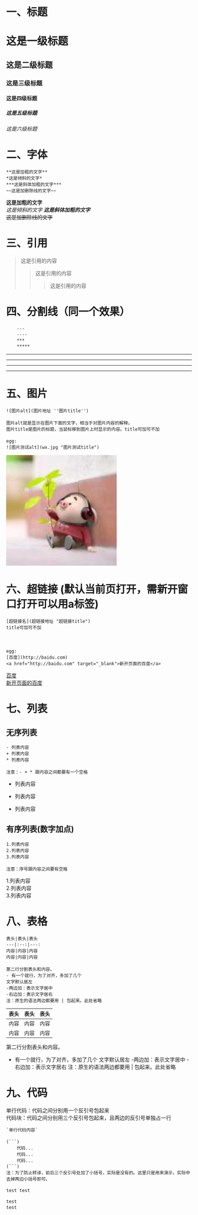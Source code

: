 # 一、标题

# 这是一级标题
## 这是二级标题
### 这是三级标题
#### 这是四级标题
##### 这是五级标题
###### 这是六级标题

# 二、字体

``` 
**这是加粗的文字**  
*这是倾斜的文字*
***这是斜体加粗的文字***  
~~这是加删除线的文字~~
```

**这是加粗的文字**  
*这是倾斜的文字*
***这是斜体加粗的文字***  
~~这是加删除线的文字~~

# 三、引用
>这是引用的内容
>>这是引用的内容
>>>这是引用的内容

# 四、分割线（同一个效果）

```
    ---
    ----
    ***
    *****
```

---
----
***
*****

# 五、图片

```
![图片alt](图片地址 ''图片title'')

图片alt就是显示在图片下面的文字，相当于对图片内容的解释。
图片title是图片的标题，当鼠标移到图片上时显示的内容。title可加可不加

egg: 
![图片测试alt](wx.jpg "图片测试title")
```

![图片测试alt](wx.jpg "图片测试title")

# 六、超链接 (默认当前页打开，需新开窗口打开可以用a标签)

```
[超链接名](超链接地址 "超链接title")
title可加可不加



egg: 
[百度](http://baidu.com)
<a href="http://baidu.com" target="_blank">新开页面的百度</a>
```
[百度](http://baidu.com)  
<a href="http://baidu.com" target="_blank">新开页面的百度</a>

# 七、列表
## 无序列表
```
- 列表内容
+ 列表内容
* 列表内容

注意：- + * 跟内容之间都要有一个空格
```

- 列表内容   
+ 列表内容
* 列表内容

## 有序列表(数字加点)
```
1.列表内容
2.列表内容
3.列表内容

注意：序号跟内容之间要有空格
```

1.列表内容   
2.列表内容  
3.列表内容

# 八、表格
```
表头|表头|表头
---|:--:|---:
内容|内容|内容
内容|内容|内容

第二行分割表头和内容。
- 有一个就行，为了对齐，多加了几个
文字默认居左
-两边加：表示文字居中
-右边加：表示文字居右
注：原生的语法两边都要用 | 包起来。此处省略
```

表头|表头|表头
---|:--:|---:
内容|内容|内容
内容|内容|内容

第二行分割表头和内容。
- 有一个就行，为了对齐，多加了几个
文字默认居左
-两边加：表示文字居中
-右边加：表示文字居右
注：原生的语法两边都要用 | 包起来。此处省略

# 九、代码
单行代码：代码之间分别用一个反引号包起来  
代码块：代码之间分别用三个反引号包起来，且两边的反引号单独占一行

```
`单行代码内容`

(```)
    代码...
    代码...
    代码...
(```)
注：为了防止转译，前后三个反引号处加了小括号，实际是没有的。这里只是用来演示，实际中去掉两边小括号即可。
```

`test test`

```
test
test
```
